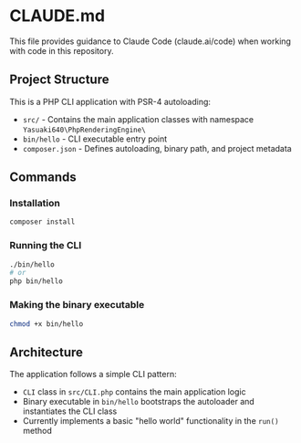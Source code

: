 # CLAUDE.md

This file provides guidance to Claude Code (claude.ai/code) when working with code in this repository.

## Project Structure

This is a PHP CLI application with PSR-4 autoloading:
- `src/` - Contains the main application classes with namespace `Yasuaki640\PhpRenderingEngine\`
- `bin/hello` - CLI executable entry point
- `composer.json` - Defines autoloading, binary path, and project metadata

## Commands

### Installation
```bash
composer install
```

### Running the CLI
```bash
./bin/hello
# or
php bin/hello
```

### Making the binary executable
```bash
chmod +x bin/hello
```

## Architecture

The application follows a simple CLI pattern:
- `CLI` class in `src/CLI.php` contains the main application logic
- Binary executable in `bin/hello` bootstraps the autoloader and instantiates the CLI class
- Currently implements a basic "hello world" functionality in the `run()` method